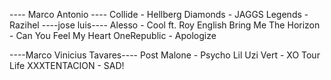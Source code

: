 ---- Marco Antonio ----
Collide - Hellberg
Diamonds - JAGGS
Legends - Razihel
----jose luis----
Alesso - Cool ft. Roy English
Bring Me The Horizon - Can You Feel My Heart
OneRepublic - Apologize

----Marco Vinicius Tavares----
Post Malone - Psycho
Lil Uzi Vert - XO Tour Life
XXXTENTACION - SAD!
